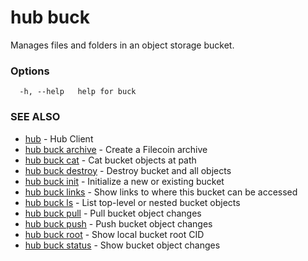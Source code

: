 # hub buck

Manages files and folders in an object storage bucket.

### Options

```
  -h, --help   help for buck
```

### SEE ALSO

* [hub](hub.md)	 - Hub Client
* [hub buck archive](hub_buck_archive.md)	 - Create a Filecoin archive
* [hub buck cat](hub_buck_cat.md)	 - Cat bucket objects at path
* [hub buck destroy](hub_buck_destroy.md)	 - Destroy bucket and all objects
* [hub buck init](hub_buck_init.md)	 - Initialize a new or existing bucket
* [hub buck links](hub_buck_links.md)	 - Show links to where this bucket can be accessed
* [hub buck ls](hub_buck_ls.md)	 - List top-level or nested bucket objects
* [hub buck pull](hub_buck_pull.md)	 - Pull bucket object changes
* [hub buck push](hub_buck_push.md)	 - Push bucket object changes
* [hub buck root](hub_buck_root.md)	 - Show local bucket root CID
* [hub buck status](hub_buck_status.md)	 - Show bucket object changes
